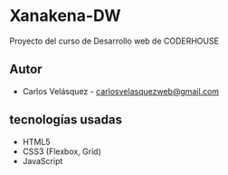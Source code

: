#  Xanakena-DW

Proyecto del curso de Desarrollo web de CODERHOUSE 

## Autor

- Carlos Velásquez - carlosvelasquezweb@gmail.com

##  tecnologías usadas

- HTML5
- CSS3 (Flexbox, Grid)
- JavaScript

